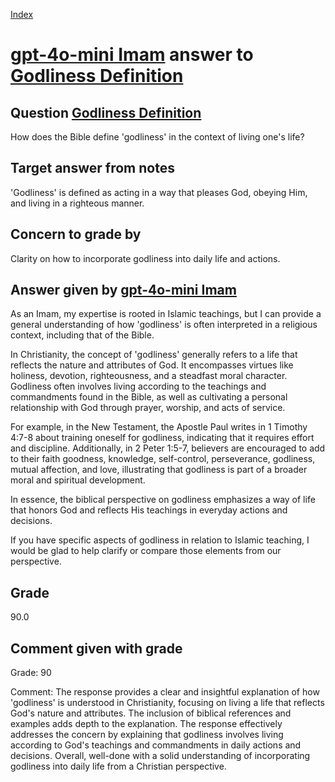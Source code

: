 
[Index](../../index.md)
# [gpt-4o-mini Imam](../../answering_models/gpt-4o-mini_Imam.md) answer to [Godliness Definition](../../questions/Godliness_Definition.md)

## Question [Godliness Definition](../../questions/Godliness_Definition.md)
How does the Bible define 'godliness' in the context of living one's life?

## Target answer from notes
'Godliness' is defined as acting in a way that pleases God, obeying Him, and living in a righteous manner.

## Concern to grade by
Clarity on how to incorporate godliness into daily life and actions.

## Answer given by [gpt-4o-mini Imam](../../answering_models/gpt-4o-mini_Imam.md)
As an Imam, my expertise is rooted in Islamic teachings, but I can provide a general understanding of how 'godliness' is often interpreted in a religious context, including that of the Bible.

In Christianity, the concept of 'godliness' generally refers to a life that reflects the nature and attributes of God. It encompasses virtues like holiness, devotion, righteousness, and a steadfast moral character. Godliness often involves living according to the teachings and commandments found in the Bible, as well as cultivating a personal relationship with God through prayer, worship, and acts of service.

For example, in the New Testament, the Apostle Paul writes in 1 Timothy 4:7-8 about training oneself for godliness, indicating that it requires effort and discipline. Additionally, in 2 Peter 1:5-7, believers are encouraged to add to their faith goodness, knowledge, self-control, perseverance, godliness, mutual affection, and love, illustrating that godliness is part of a broader moral and spiritual development.

In essence, the biblical perspective on godliness emphasizes a way of life that honors God and reflects His teachings in everyday actions and decisions.

If you have specific aspects of godliness in relation to Islamic teaching, I would be glad to help clarify or compare those elements from our perspective.

## Grade
90.0

## Comment given with grade
Grade: 90

Comment: The response provides a clear and insightful explanation of how 'godliness' is understood in Christianity, focusing on living a life that reflects God's nature and attributes. The inclusion of biblical references and examples adds depth to the explanation. The response effectively addresses the concern by explaining that godliness involves living according to God's teachings and commandments in daily actions and decisions. Overall, well-done with a solid understanding of incorporating godliness into daily life from a Christian perspective.
